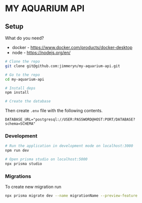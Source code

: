# MY AQUARIUM API

## Setup

What do you need?

- docker - https://www.docker.com/products/docker-desktop
- node - https://nodejs.org/en/

```sh
# Clone the repo
git clone git@github.com:jimmeryn/my-aquarium-api.git

# Go to the repo
cd my-aquarium-api

# Install deps
npm install

# Create the database
```

Then create `.env` file with the following contents.

```env
DATABASE_URL="postgresql://USER:PASSWORD@HOST:PORT/DATABASE?schema=SCHEMA"
```

### Development

```sh
# Run the application in development mode on localhost:3000
npm run dev

# Open prisma studio on localhost:5000
npx prisma studio
```

### Migrations

To create new migration run

```sh
npx prisma migrate dev --name migrationName --preview-feature
```

